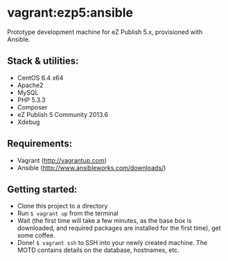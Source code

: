 # vagrant:ezp5:ansible

Prototype development machine for eZ Publish 5.x, provisioned with Ansible.

## Stack & utilities:

- CentOS 6.4 x64
- Apache2
- MySQL
- PHP 5.3.3
- Composer
- eZ Publish 5 Community 2013.6
- Xdebug

## Requirements:

- Vagrant (http://vagrantup.com)
- Ansible (http://www.ansibleworks.com/downloads/)

## Getting started:

- Clone this project to a directory
- Run `$ vagrant up` from the terminal
- Wait (the first time will take a few minutes, as the base box is downloaded, and required packages are installed for the first time), get some coffee.
- Done! `$ vagrant ssh` to SSH into your newly created machine. The MOTD contains details on the database, hostnames, etc.
